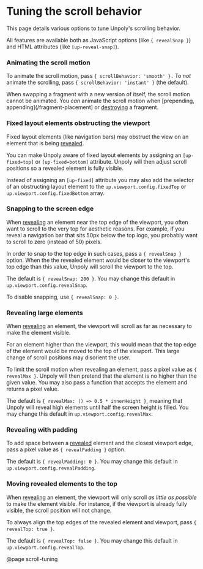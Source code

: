 Tuning the scroll behavior
==========================

This page details various options to tune Unpoly's scrolling behavior.

All features are available both as JavaScript options (like `{ revealSnap }`) and
HTML attributes (like `[up-reveal-snap]`).


### Animating the scroll motion

To animate the scroll motion, pass `{ scrollBehavior: 'smooth' }.`
To *not* animate the scrolling, pass `{ scrollBehavior: 'instant' }` (the default).

When swapping a fragment with a new version of itself, the scroll motion cannot be animated.
You *can* animate the scroll motion when [prepending, appending](/fragment-placement]
or [destroying](/up.destroy) a fragment.


### Fixed layout elements obstructing the viewport

Fixed layout elements (like navigation bars) may obstruct the view on
an element that is being [revealed](/up.reveal).

You can make Unpoly aware of fixed layout elements by assigning an `[up-fixed=top]`
or `[up-fixed=bottom]` attribute. Unpoly will then adjust scroll positions so a
revealed element is fully visible.

Instead of assigning an `[up-fixed]` attribute you may also add the selector
of an obstructing layout element to the `up.viewport.config.fixedTop` or
`up.viewport.config.fixedBottom` array.


### Snapping to the screen edge

When [revealing](/up.reveal) an element near the top edge of the viewport,
you often want to scroll to the very top for aesthetic reasons. For example, if you reveal a navigation
bar that sits 50px below the top logo, you probably want to scroll to zero (instead of 50) pixels.

In order to snap to the top edge in such cases, pass a `{ revealSnap }` option.
When the the revealed element would be closer to the viewport's top edge
than this value, Unpoly will scroll the viewport to the top.

The default is `{ revealSnap: 200 }`.
You may change this default in `up.viewport.config.revealSnap`.

To disable snapping, use `{ revealSnap: 0 }`.


### Revealing large elements

When [revealing](/up.reveal) an element, the viewport will scroll
as far as necessary to make the element visible.

For an element higher than the viewport, this would mean that the top edge of the element
would be moved to the top of the viewport. This large change of scroll positions may
disorient the user.

To limit the scroll motion when revealing an element, pass a pixel value
as `{ revealMax }`. Unpoly will then pretend that the element is no higher than the
given value. You may also pass a function that accepts the element and returns
a pixel value.

The default is `{ revealMax: () => 0.5 * innerHeight }`, meaning that Unpoly will
reveal high elements until half the screen height is filled.
You may change this default in `up.viewport.config.revealMax`.


### Revealing with padding

To add space between a [revealed](/up.reveal) element and the closest viewport edge,
pass a pixel value as `{ revealPadding }` option.

The default is `{ revealPadding: 0 }`.
You may change this default in `up.viewport.config.revealPadding`.


### Moving revealed elements to the top

When [revealing](/up.reveal) an element, the viewport will only scroll
*as little as possible* to make the element visible. For instance, if the viewport is
already fully visible, the scroll position will not change.

To always align the top edges of the revealed element and viewport,
pass `{ revealTop: true }`.

The default is `{ revealTop: false }`.
You may change this default in `up.viewport.config.revealTop`.


@page scroll-tuning
